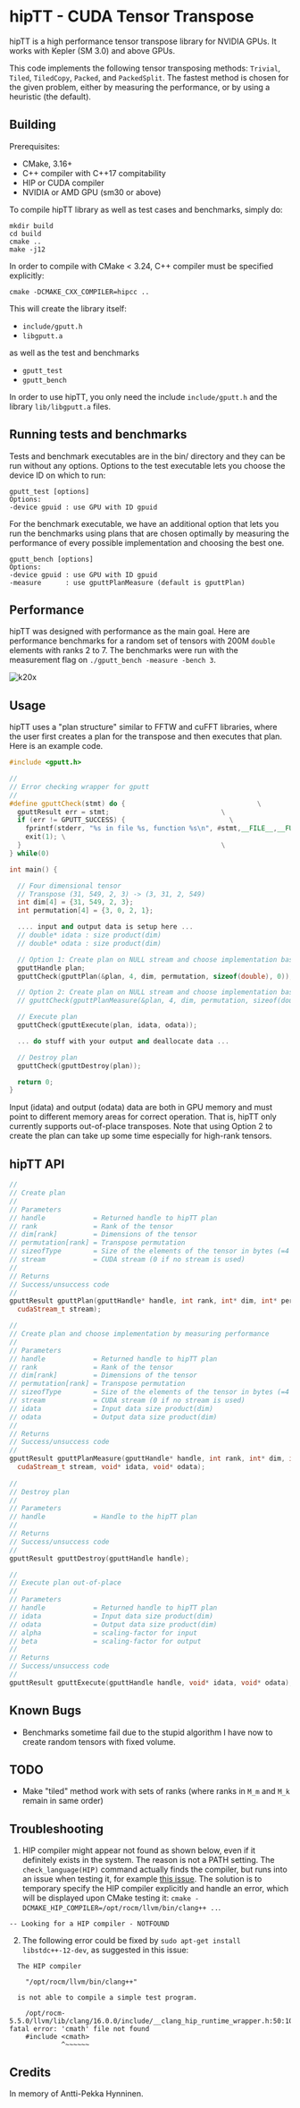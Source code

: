 # hipTT - CUDA Tensor Transpose

hipTT is a high performance tensor transpose library for NVIDIA GPUs. It works with Kepler (SM 3.0) and above GPUs.

This code implements the following tensor transposing methods: `Trivial`, `Tiled`, `TiledCopy`, `Packed`, and `PackedSplit`. The fastest method is chosen for the given problem, either by measuring the performance, or by using a heuristic (the default).

## Building

Prerequisites:

 * CMake, 3.16+
 * C++ compiler with C++17 compitability
 * HIP or CUDA compiler
 * NVIDIA or AMD GPU (sm30 or above)

To compile hipTT library as well as test cases and benchmarks, simply do:

```
mkdir build
cd build
cmake ..
make -j12
```

In order to compile with CMake < 3.24, C++ compiler must be specified explicitly:

```
cmake -DCMAKE_CXX_COMPILER=hipcc ..
```

This will create the library itself:

 * `include/gputt.h`
 * `libgputt.a`

as well as the test and benchmarks

 * `gputt_test`
 * `gputt_bench`

In order to use hipTT, you only need the include `include/gputt.h` and the library `lib/libgputt.a` files.

## Running tests and benchmarks

Tests and benchmark executables are in the bin/ directory and they can be run without any options.
Options to the test executable lets you choose the device ID on which to run:

```
gputt_test [options]
Options:
-device gpuid : use GPU with ID gpuid
```

For the benchmark executable, we have an additional option that lets you run the benchmarks using
plans that are chosen optimally by measuring the performance of every possible implementation and
choosing the best one.

```
gputt_bench [options]
Options:
-device gpuid : use GPU with ID gpuid
-measure      : use gputtPlanMeasure (default is gputtPlan)
```

## Performance

hipTT was designed with performance as the main goal. Here are performance benchmarks for a random set of tensors with 200M `double` elements with ranks 2 to 7. The benchmarks were run with the measurement flag on `./gputt_bench -measure -bench 3`.

![k20x](doc/k20x_bench.png)

<!-- ![k40m](doc/bw_k40m_july1_2016.png)
 -->

<!-- ![titanx](doc/bw_titanx.png)
 -->

## Usage

hipTT uses a "plan structure" similar to FFTW and cuFFT libraries, where the
user first creates a plan for the transpose and then executes that plan.
Here is an example code.

```c++
#include <gputt.h>

//
// Error checking wrapper for gputt
//
#define gputtCheck(stmt) do {                                 \
  gputtResult err = stmt;                            \
  if (err != GPUTT_SUCCESS) {                          \
    fprintf(stderr, "%s in file %s, function %s\n", #stmt,__FILE__,__FUNCTION__); \
    exit(1); \
  }                                                  \
} while(0)

int main() {

  // Four dimensional tensor
  // Transpose (31, 549, 2, 3) -> (3, 31, 2, 549)
  int dim[4] = {31, 549, 2, 3};
  int permutation[4] = {3, 0, 2, 1};

  .... input and output data is setup here ...
  // double* idata : size product(dim)
  // double* odata : size product(dim)

  // Option 1: Create plan on NULL stream and choose implementation based on heuristics
  gputtHandle plan;
  gputtCheck(gputtPlan(&plan, 4, dim, permutation, sizeof(double), 0));

  // Option 2: Create plan on NULL stream and choose implementation based on performance measurements
  // gputtCheck(gputtPlanMeasure(&plan, 4, dim, permutation, sizeof(double), 0, idata, odata));

  // Execute plan
  gputtCheck(gputtExecute(plan, idata, odata));

  ... do stuff with your output and deallocate data ...

  // Destroy plan
  gputtCheck(gputtDestroy(plan));

  return 0;
}
```

Input (idata) and output (odata) data are both in GPU memory and must point to different
memory areas for correct operation. That is, hipTT only currently supports out-of-place
transposes. Note that using Option 2 to create the plan can take up some time especially
for high-rank tensors.

## hipTT API

```c++
//
// Create plan
//
// Parameters
// handle            = Returned handle to hipTT plan
// rank              = Rank of the tensor
// dim[rank]         = Dimensions of the tensor
// permutation[rank] = Transpose permutation
// sizeofType        = Size of the elements of the tensor in bytes (=4 or 8)
// stream            = CUDA stream (0 if no stream is used)
//
// Returns
// Success/unsuccess code
// 
gputtResult gputtPlan(gputtHandle* handle, int rank, int* dim, int* permutation, size_t sizeofType,
  cudaStream_t stream);

//
// Create plan and choose implementation by measuring performance
//
// Parameters
// handle            = Returned handle to hipTT plan
// rank              = Rank of the tensor
// dim[rank]         = Dimensions of the tensor
// permutation[rank] = Transpose permutation
// sizeofType        = Size of the elements of the tensor in bytes (=4 or 8)
// stream            = CUDA stream (0 if no stream is used)
// idata             = Input data size product(dim)
// odata             = Output data size product(dim)
//
// Returns
// Success/unsuccess code
// 
gputtResult gputtPlanMeasure(gputtHandle* handle, int rank, int* dim, int* permutation, size_t sizeofType,
  cudaStream_t stream, void* idata, void* odata);
  
//
// Destroy plan
//
// Parameters
// handle            = Handle to the hipTT plan
// 
// Returns
// Success/unsuccess code
//
gputtResult gputtDestroy(gputtHandle handle);

//
// Execute plan out-of-place
//
// Parameters
// handle            = Returned handle to hipTT plan
// idata             = Input data size product(dim)
// odata             = Output data size product(dim)
// alpha             = scaling-factor for input
// beta              = scaling-factor for output
// 
// Returns
// Success/unsuccess code
//
gputtResult gputtExecute(gputtHandle handle, void* idata, void* odata);
```

## Known Bugs

 * Benchmarks sometime fail due to the stupid algorithm I have now to create
 random tensors with fixed volume.

## TODO

 * Make "tiled" method work with sets of ranks (where ranks in `M_m` and `M_k` remain in same order)

## Troubleshooting

1. HIP compiler might appear not found as shown below, even if it definitely exists in the system. The reason is not a PATH setting. The `check_language(HIP)` command actually finds the compiler, but runs into an issue when testing it, for example [this issue](https://github.com/RadeonOpenCompute/ROCm/issues/1843). The solution is to temporary specify the HIP compiler explicitly and handle an error, which will be displayed upon CMake testing it: `cmake -DCMAKE_HIP_COMPILER=/opt/rocm/llvm/bin/clang++ ..`.

```
-- Looking for a HIP compiler - NOTFOUND
```

2. The following error could be fixed by `sudo apt-get install libstdc++-12-dev`, as suggested in this issue:

```
  The HIP compiler

    "/opt/rocm/llvm/bin/clang++"

  is not able to compile a simple test program.

    /opt/rocm-5.5.0/llvm/lib/clang/16.0.0/include/__clang_hip_runtime_wrapper.h:50:10: fatal error: 'cmath' file not found
    #include <cmath>
             ^~~~~~~
```

## Credits

In memory of Antti-Pekka Hynninen.

